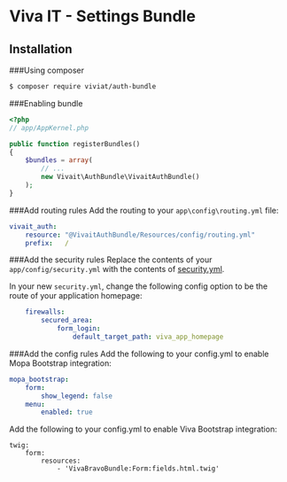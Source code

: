 Viva IT - Settings Bundle
============

Installation
------------
###Using composer
``` bash
$ composer require viviat/auth-bundle
```

###Enabling bundle
``` php
<?php
// app/AppKernel.php

public function registerBundles()
{
    $bundles = array(
        // ...
        new Vivait\AuthBundle\VivaitAuthBundle()
    );
}
```

###Add routing rules
Add the routing to your ```app\config\routing.yml``` file:
```yaml
vivait_auth:
    resource: "@VivaitAuthBundle/Resources/config/routing.yml"
    prefix:   /
```

###Add the security rules
Replace the contents of your ```app/config/security.yml``` with the contents of [security.yml](Resources/config/security.yml).

In your new ```security.yml```, change the following config option to be the route of your application homepage:
```yaml
    firewalls:
        secured_area:
            form_login:
                default_target_path: viva_app_homepage
```

###Add the config rules
Add the following to your config.yml to enable Mopa Bootstrap integration:
```yaml
mopa_bootstrap:
    form:
        show_legend: false
    menu:
        enabled: true
```

Add the following to your config.yml to enable Viva Bootstrap integration:
```
twig:
    form:
        resources:
            - 'VivaBravoBundle:Form:fields.html.twig'
```

